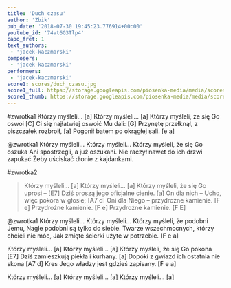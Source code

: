 ```yaml
---
title: 'Duch czasu'
author: 'Zbik'
pub_date: '2018-07-30 19:45:23.776914+00:00'
youtube_id: '74vt6G3Tlp4'
capo_fret: 1
text_authors:
 - 'jacek-kaczmarski'
composers:
 - 'jacek-kaczmarski'
performers:
 - 'jacek-kaczmarski'
score1: scores/duch_czasu.jpg
score1_full: https://storage.googleapis.com/piosenka-media/media/scores/duch_czasu.jpg
score1_thumb: https://storage.googleapis.com/piosenka-media/media/scores/duch_czasu.jpg.180x0_q85_upscale.jpg
---
```


#zwrotka1
Którzy myśleli... [a]
Którzy myśleli... [a]
Którzy myśleli, że się Go oswoi [C]
Ci się najłatwiej oswoić Mu dali: [G]
Przynętę przełknął, z piszczałek rozbroił, [a]
Pogonił batem po okrągłej sali. [e a]

@zwrotka1
Którzy myśleli... 
Którzy myśleli...
Którzy myśleli, że się Go oszuka
Ani spostrzegli, a już oszukani.
Nie raczył nawet do ich drzwi zapukać
Żeby uściskać dłonie z kajdankami.

#zwrotka2
>Którzy myśleli... [a]
>Którzy myśleli... [a]
>Którzy myśleli, że się Go uprosi – [E7]
>Dziś proszą jego oficjalne cienie. [a]
>On dla nich – Ucho, więc pokora w głosie; [A7 d]
>Oni dla Niego – przydrożne kamienie. [F e]
>Przydrożne kamienie. [F e]
>Przydrożne kamienie. [F E]

@zwrotka1
Którzy myśleli...
Którzy myśleli...
Którzy myśleli, że podobni Jemu,
Nagle podobni są tylko do siebie.
Twarze wszechmocnych, którzy chcieli nie móc,
Jak zmięte ścierki użyte w potrzebie. [F e a]

Którzy myśleli... [a]
Którzy myśleli... [a]
Którzy myśleli, że się Go pokona [E7]
Dziś zamieszkują piekła i kurhany. [a]
Dopóki z gwiazd ich ostatnia nie skona [A7 d]
Kres Jego władzy jest gdzieś zapisany. [F e a]

Którzy myśleli... [a]
Którzy myśleli... [a]
Którzy myśleli... [a]